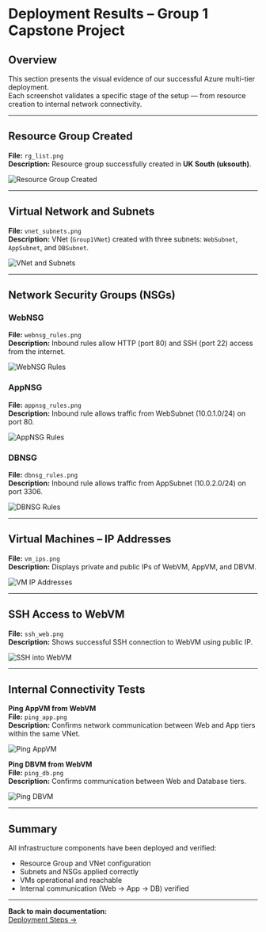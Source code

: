 # Deployment Results – Group 1 Capstone Project

## Overview
This section presents the visual evidence of our successful Azure multi-tier deployment.  
Each screenshot validates a specific stage of the setup — from resource creation to internal network connectivity.

---

## Resource Group Created
**File:** `rg_list.png`  
**Description:** Resource group successfully created in **UK South (uksouth)**.

![Resource Group Created](Screenshots/rg_list.png)

---

## Virtual Network and Subnets
**File:** `vnet_subnets.png`  
**Description:** VNet (`Group1VNet`) created with three subnets: `WebSubnet`, `AppSubnet`, and `DBSubnet`.

![VNet and Subnets](Screenshots/vnet_subnets.png)

---

## Network Security Groups (NSGs)
### WebNSG
**File:** `webnsg_rules.png`  
**Description:** Inbound rules allow HTTP (port 80) and SSH (port 22) access from the internet.

![WebNSG Rules](Screenshots/webnsg_rules.png)

### AppNSG
**File:** `appnsg_rules.png`  
**Description:** Inbound rule allows traffic from WebSubnet (10.0.1.0/24) on port 80.

![AppNSG Rules](Screenshots/appnsg_rules.png)

### DBNSG
**File:** `dbnsg_rules.png`  
**Description:** Inbound rule allows traffic from AppSubnet (10.0.2.0/24) on port 3306.

![DBNSG Rules](Screenshots/dbnsg_rules.png)

---

## Virtual Machines – IP Addresses
**File:** `vm_ips.png`  
**Description:** Displays private and public IPs of WebVM, AppVM, and DBVM.

![VM IP Addresses](Screenshots/vm_ips.png)

---

## SSH Access to WebVM
**File:** `ssh_web.png`  
**Description:** Shows successful SSH connection to WebVM using public IP.

![SSH into WebVM](Screenshots/ssh_web.png)

---

## Internal Connectivity Tests
**Ping AppVM from WebVM**  
**File:** `ping_app.png`  
**Description:** Confirms network communication between Web and App tiers within the same VNet.

![Ping AppVM](Screenshots/ping_app.png)

**Ping DBVM from WebVM**  
**File:** `ping_db.png`  
**Description:** Confirms communication between Web and Database tiers.

![Ping DBVM](Screenshots/ping_db.png)

---

## Summary
All infrastructure components have been deployed and verified:
- Resource Group and VNet configuration
- Subnets and NSGs applied correctly
- VMs operational and reachable
- Internal communication (Web → App → DB) verified  

---

**Back to main documentation:**  
[Deployment Steps →](docs/deployment-steps.md)

